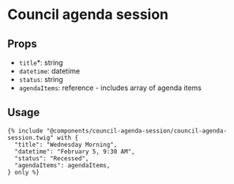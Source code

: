 # Council agenda session

## Props

- `title`*: string
- `datetime`: datetime
- `status`: string
- `agendaItems`: reference - includes array of agenda items

## Usage

```twig
{% include "@components/council-agenda-session/council-agenda-session.twig" with {
  "title": "Wednesday Morning",
  "datetime": "February 5, 9:30 AM",
  "status": "Recessed",
  "agendaItems": agendaItems,
} only %}
```
